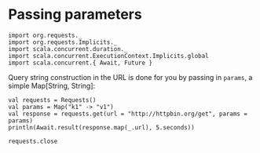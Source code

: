 # Passing parameters

```tut:invisible
import org.requests._
import org.requests.Implicits._
import scala.concurrent.duration._
import scala.concurrent.ExecutionContext.Implicits.global
import scala.concurrent.{ Await, Future }
```

Query string construction in the URL is done for you by passing in `params`, a simple Map[String, String]:

```tut
val requests = Requests()
val params = Map("k1" -> "v1")
val response = requests.get(url = "http://httpbin.org/get", params = params)
println(Await.result(response.map(_.url), 5.seconds))
  
requests.close
```

